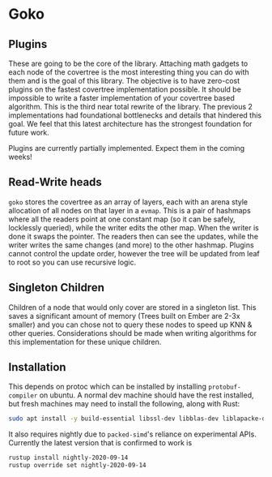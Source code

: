 # Goko

## Plugins

These are going to be the core of the library. Attaching math gadgets to each node of the covertree is the most interesting thing you can do with them and is the goal of this library. The objective is to have zero-cost plugins on the fastest covertree implementation possible. It should be impossible to write a faster implementation of your covertree based algorithm. This is the third near total rewrite of the library. The previous 2 implementations had foundational bottlenecks and details that hindered this goal. We feel that this latest architecture has the strongest foundation for future work.

Plugins are currently partially implemented. Expect them in the coming weeks!

## Read-Write heads

`goko` stores the covertree as an array of layers, each with an arena style allocation of all nodes on that layer in a `evmap`. This is a pair of hashmaps where all the readers point at one constant map (so it can be safely, locklessly queried), while the writer edits the other map. When the writer is done it swaps the pointer. The readers then can see the updates, while the writer writes the same changes (and more) to the other hashmap. Plugins cannot control the update order, however the tree will be updated from leaf to root so you can use recursive logic. 

## Singleton Children

Children of a node that would only cover are stored in a singleton list. This saves a significant amount of memory (Trees built on Ember are 2-3x smaller) and you can chose not to query these nodes to speed up KNN & other queries. Considerations should be made when writing algorithms for this implementation for these unique children.

## Installation

This depends on protoc which can be installed by installing `protobuf-compiler` on ubuntu. A normal dev machine should have the rest installed, but fresh machines may need to install the following, along with Rust:

```bash
sudo apt install -y build-essential libssl-dev libblas-dev liblapacke-dev pkg-config libprotobuf-dev libprotoc-dev protobuf-compiler
```

It also requires nightly due to `packed-simd`'s reliance on experimental APIs. Currently the latest version that is confirmed to work is 
```bash
rustup install nightly-2020-09-14
rustup override set nightly-2020-09-14
```